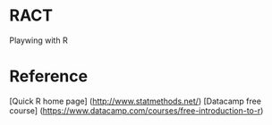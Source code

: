 # RACT
Playwing with R
# Reference
[Quick R home page] (http://www.statmethods.net/)
[Datacamp free course] (https://www.datacamp.com/courses/free-introduction-to-r)

